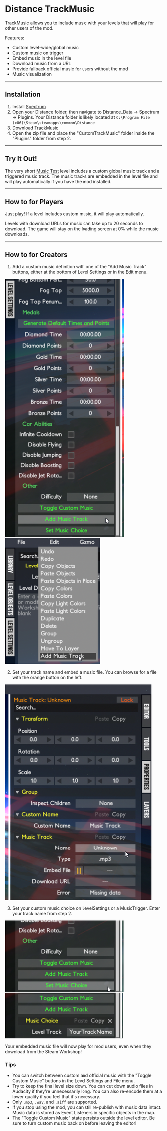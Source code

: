 # Distance TrackMusic

TrackMusic allows you to include music with your levels that will play for other users of the mod.

Features:

* Custom level-wide/global music
* Custom music on trigger
* Embed music in the level file
* Download music from a URL
* Provide fallback official music for users without the mod
* Music visualization

---

## Installation

1. Install [Spectrum](https://github.com/Ciastex/Spectrum/releases)
2. Open your Distance folder, then navigate to Distance_Data -> Spectrum -> Plugins. Your Distance folder is likely located at `C:\Program File (x86)\Steam\steamapps\common\Distance`
3. Download [TrackMusic](https://github.com/Corecii/Distance-TrackMusic/releases)
4. Open the zip file and place the "CustomTrackMusic" folder inside the "Plugins" folder from step 2.

---

## Try It Out!

The very short [Music Test](https://steamcommunity.com/sharedfiles/filedetails/?id=1901418583) level includes a custom global music track and a triggered music track. The music tracks are embedded in the level file and will play automatically if you have the mod installed.

---

## How to for Players

Just play! If a level includes custom music, it will play automatically.

Levels with download URLs for music can take up to 20 seconds to download. The game will stay on the loading screen at 0% while the music downloads.

---

## How to for Creators

1. Add a custom music definition with one of the "Add Music Track" buttons, either at the bottom of Level Settings or in the Edit menu.

![](readme/AddTrackMusicSettings.png) ![](readme/AddTrackMusicEdit.png)

2. Set your track name and embed a music file. You can browse for a file with the orange button on the left.

![](readme/Properties.png)

3. Set your custom music choice on LevelSettings or a MusicTrigger. Enter your track name from step 2.

![](readme/SetMusicChoice.png)
![](readme/TrackSettings.png)

Your embedded music file will now play for mod users, even when they download from the Steam Workshop!

### Tips

* You can switch between custom and official music with the "Toggle Custom Music" buttons in the Level Settings and File menu.
* Try to keep the final level size down. You can cut down audio files in Audacity if they're unnecessarily long. You can also re-encode them at a lower quality if you feel that it's necessary.
* Only `.mp3`, `.wav`, and `.aiff` are supported.
* If you stop using the mod, you can still re-publish with music data intact. Music data is stored as Event Listeners in specific objects in the map.
* The "Toggle Custom Music" state persists outside the level editor. Be sure to turn custom music back on before leaving the editor!